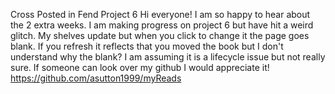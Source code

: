 
Cross Posted in Fend Project 6 Hi everyone! I am so happy to hear about the 2 extra weeks. I am making progress on project 6 but have hit a weird glitch. My shelves update but when you click to change it the page goes blank. If you refresh it reflects that you moved the book but I don't understand why the blank? I am assuming it is a lifecycle issue but not really sure. If someone can look over my github I would appreciate it! https://github.com/asutton1999/myReads


